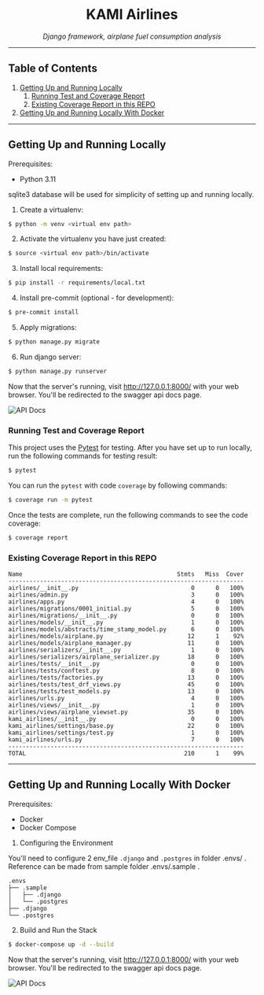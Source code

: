 <h1 align="center">KAMI Airlines</h1>
<p align="center">
    <em>Django framework, airplane fuel consumption analysis</em>
</p>

---

## Table of Contents
1. [Getting Up and Running Locally](#getting-up-and-running-locally)
   1. [Running Test and Coverage Report](#running-test-and-coverage-report)
   2. [Existing Coverage Report in this REPO](#existing-coverage-report-in-this-repo)
2. [Getting Up and Running Locally With Docker](#getting-up-and-running-locally-with-docker)

---

## Getting Up and Running Locally

Prerequisites:

- Python 3.11

sqlite3 database will be used for simplicity of setting up and running locally.

1. Create a virtualenv:
```bash
$ python -m venv <virtual env path>
```

2. Activate the virtualenv you have just created:
```bash
$ source <virtual env path>/bin/activate
```

3. Install local requirements:
```bash
$ pip install -r requirements/local.txt
```

4. Install pre-commit (optional - for development):
```bash
$ pre-commit install
```

5. Apply migrations:
```bash
$ python manage.py migrate
```

6. Run django server:
```bash
$ python manage.py runserver
```

Now that the server's running, visit http://127.0.0.1:8000/ with your web browser. You'll be redirected to the swagger
api docs page.

![API Docs](https://mybucketla.s3.ap-southeast-1.amazonaws.com/Screenshot+2023-11-30+at+8.12.54%E2%80%AFAM.png)

### Running Test and Coverage Report

This project uses the [Pytest](https://docs.pytest.org/en/latest/example/simple.html) for testing. After you have set up
to run locally, run the following commands for testing result:

```bash
$ pytest
```

You can run the `pytest` with code `coverage` by following commands:
```bash
$ coverage run -m pytest
```

Once the tests are complete, run the following commands to see the code coverage:
```bash
$ coverage report
```

### Existing Coverage Report in this REPO
```
Name                                            Stmts   Miss  Cover
-------------------------------------------------------------------
airlines/__init__.py                                0      0   100%
airlines/admin.py                                   3      0   100%
airlines/apps.py                                    4      0   100%
airlines/migrations/0001_initial.py                 5      0   100%
airlines/migrations/__init__.py                     0      0   100%
airlines/models/__init__.py                         1      0   100%
airlines/models/abstracts/time_stamp_model.py       6      0   100%
airlines/models/airplane.py                        12      1    92%
airlines/models/airplane_manager.py                11      0   100%
airlines/serializers/__init__.py                    1      0   100%
airlines/serializers/airplane_serializer.py        18      0   100%
airlines/tests/__init__.py                          0      0   100%
airlines/tests/conftest.py                          8      0   100%
airlines/tests/factories.py                        13      0   100%
airlines/tests/test_drf_views.py                   45      0   100%
airlines/tests/test_models.py                      13      0   100%
airlines/urls.py                                    4      0   100%
airlines/views/__init__.py                          1      0   100%
airlines/views/airplane_viewset.py                 35      0   100%
kami_airlines/__init__.py                           0      0   100%
kami_airlines/settings/base.py                     22      0   100%
kami_airlines/settings/test.py                      1      0   100%
kami_airlines/urls.py                               7      0   100%
-------------------------------------------------------------------
TOTAL                                             210      1    99%
```

---

## Getting Up and Running Locally With Docker

Prerequisites:

- Docker
- Docker Compose

1. Configuring the Environment

You'll need to configure 2 env_file `.django` and `.postgres` in folder .envs/ . Reference can be made from sample folder .envs/.sample .
```
.envs
├── .sample
│   ├── .django
│   └── .postgres
├── .django
└── .postgres
```

2. Build and Run the Stack
```bash
$ docker-compose up -d --build
```

Now that the server's running, visit http://127.0.0.1:8000/ with your web browser. You'll be redirected to the swagger
api docs page.

![API Docs](https://mybucketla.s3.ap-southeast-1.amazonaws.com/Screenshot+2023-11-30+at+8.12.54%E2%80%AFAM.png)
